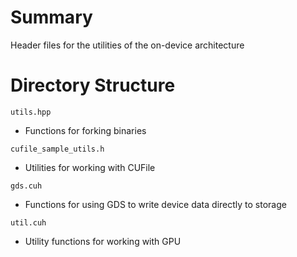 # Summary
Header files for the utilities of the on-device architecture

# Directory Structure
`utils.hpp`
- Functions for forking binaries

`cufile_sample_utils.h`
- Utilities for working with CUFile

`gds.cuh`
- Functions for using GDS to write device data directly to storage

`util.cuh`
- Utility functions for working with GPU